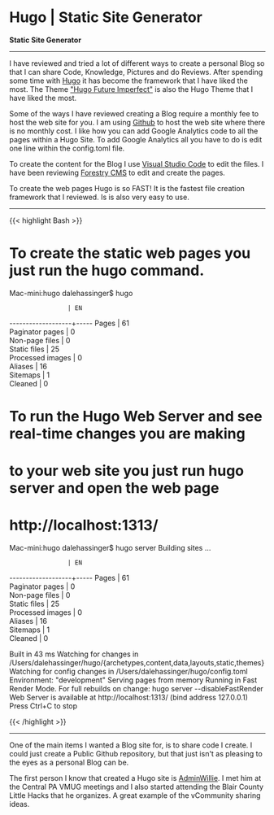 # Hugo | Static Site Generator


**Static Site Generator**

<!--more-->

---

I have reviewed and tried a lot of different ways to create a personal Blog so that I can share Code, Knowledge, Pictures and do Reviews. After spending some time with [Hugo](https://gohugo.io/) it has become the framework that I have liked the most.  The Theme ["Hugo Future Imperfect"](https://themes.gohugo.io/future-imperfect/) is also the Hugo Theme that I have liked the most.

Some of the ways I have reviewed creating a Blog require a monthly fee to host the web site for you. I am using [Github](https://github.com/) to host the web site where there is no monthly cost. I like how you can add Google Analytics code to all the pages within a Hugo Site. To add Google Analytics all you have to do is edit one line within the config.toml file.

To create the content for the Blog I use [Visual Studio Code](https://code.visualstudio.com/) to edit the files.  I have been reviewing [Forestry CMS](https://forestry.io/) to edit and create the pages.

To create the web pages Hugo is so FAST! It is the fastest file creation framework that I reviewed. Is is also very easy to use.

---

{{< highlight Bash >}}

# To create the static web pages you just run the hugo command.

Mac-mini:hugo dalehassinger$ hugo

                    | EN  
-------------------+-----
  Pages            | 61  
  Paginator pages  |  0  
  Non-page files   |  0  
  Static files     | 25  
  Processed images |  0  
  Aliases          | 16  
  Sitemaps         |  1  
  Cleaned          |  0  

# To run the Hugo Web Server and see real-time changes you are making
# to your web site you just run hugo server and open the web page
# http://localhost:1313/

Mac-mini:hugo dalehassinger$ hugo server
Building sites … 

                    | EN  
-------------------+-----
  Pages            | 61  
  Paginator pages  |  0  
  Non-page files   |  0  
  Static files     | 25  
  Processed images |  0  
  Aliases          | 16  
  Sitemaps         |  1  
  Cleaned          |  0  

Built in 43 ms
Watching for changes in /Users/dalehassinger/hugo/{archetypes,content,data,layouts,static,themes}
Watching for config changes in /Users/dalehassinger/hugo/config.toml
Environment: "development"
Serving pages from memory
Running in Fast Render Mode. For full rebuilds on change: hugo server --disableFastRender
Web Server is available at http://localhost:1313/ (bind address 127.0.0.1)
Press Ctrl+C to stop

{{< /highlight >}}

---

One of the main items I wanted a Blog site for, is to share code I create.  I could just create a Public Github repository, but that just isn't as pleasing to the eyes as a personal Blog can be.

The first person I know that created a Hugo site is [AdminWillie](https://adminwillie.github.io/). I met him at the Central PA VMUG meetings and I also started attending the Blair County Little Hacks that he organizes. A great example of the vCommunity sharing ideas.
